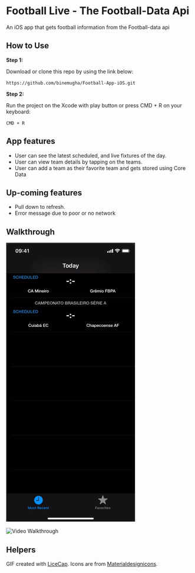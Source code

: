 # Football Live - The Football-Data Api
An iOS app that gets football information from the Football-data api

## How to Use 

**Step 1:**

Download or clone this repo by using the link below:

```
https://github.com/binemugha/Football-App-iOS.git
```

**Step 2:**

Run the project on the Xcode with play button or press CMD + R on your keyboard: 

```
CMD + R 
```

##  App features
- User can see the latest scheduled, and live fixtures of the day.
- User can view team details by tapping on the teams.
- User can add a team as their favorite team and gets stored using Core Data


## Up-coming features
- Pull down to refresh.
- Error message due to poor or no network


## Walkthrough

![Video Walkthrough](today.gif)

![Video Walkthrough](MovieDetails.gif)


## Helpers
GIF created with [LiceCap](http://www.cockos.com/licecap/).
Icons are from [Materialdesignicons](https://materialdesignicons.com/).

